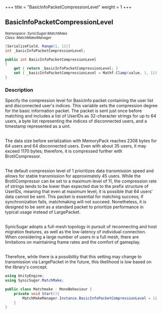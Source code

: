 +++
title = "BasicInfoPacketCompressionLevel"
weight = 1
+++
## BasicInfoPacketCompressionLevel
<small>*Namespace: SynicSugar.MatchMake* <br>
*Class: MatchMakeManager* </small>

```cs
[SerializeField, Range(1, 11)]
int _basicInfoPacketCompressionLevel;

public int BasicInfoPacketCompressionLevel
{ 
    get { return _basicInfoPacketCompressionLevel; }
    set { _basicInfoPacketCompressionLevel = Mathf.Clamp(value, 1, 11); }
}
```


### Description
Specify the compression level for BasicInfo packet containing the user list and disconnected user's indices. This variable sets the compression degree for the basic information packet. The packet is sent just once before matching and includes a list of UserIDs as 32-character strings for up to 64 users, a byte list representing the indices of disconnected users, and a timestamp represented as a uint. <br><br>

The data size before serialization with MemoryPack reaches 2308 bytes for 64 users and 64 disconnected users. Even with about 35 users, it may exceed 1170 bytes; therefore, it is compressed further with BrotliCompressor.<br><br>

The default compression level of 1 prioritizes data transmission speed and allows for stable transmission for approximately 45 users. While the BrotliCompressor can be set to a maximum level of 11, the compression rate of strings tends to be lower than expected due to the prefix structure of UserIDs, meaning that even at maximum level, it is possible that 64 users' data cannot be sent. This packet is essential for matching success; if synchronization fails, matchmaking will not succeed. Nonetheless, it is designed to be sent as a standard packet to prioritize performance in typical usage instead of LargePacket.<br><br>

SynicSugar adopts a full-mesh topology in pursuit of reconnecting and host migration features, as well as the low-latency of individual connection. When considering a large number of users in a full mesh, there are limitations on maintaining frame rates and the comfort of gameplay.<br><br>

Therefore, while there is a possibility that this setting may change to transmission via LargePacket in the future, this likelihood is low based on the library's concept.


```cs
using UnityEngine;
using SynicSugar.MatchMake;

public class Matchmake : MonoBehaviour {
    private void Start(){
        MatchMakeManager.Instance.BasicInfoPacketCompressionLevel = 11;
    }
}
```